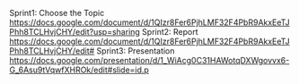 Sprint1: Choose the Topic
https://docs.google.com/document/d/1QIzr8Fer6PjhLMF32F4PbR9AkxEeTJPhh8TCLHvjCHY/edit?usp=sharing
Sprint2: Report
https://docs.google.com/document/d/1QIzr8Fer6PjhLMF32F4PbR9AkxEeTJPhh8TCLHvjCHY/edit#
Sprint3: Presentation
https://docs.google.com/presentation/d/1_WiAcg0C31HAWotqDXWgovvx6-G_6Asu9tVqwfXHROk/edit#slide=id.p
